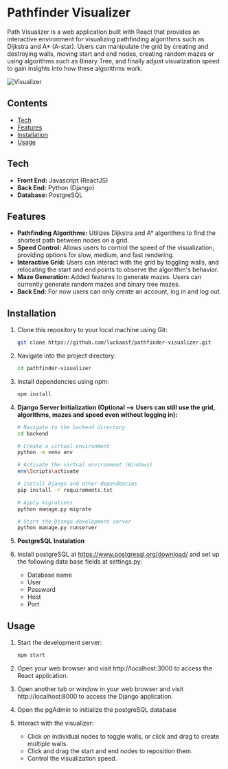# Pathfinder Visualizer

Path Visualizer is a web application built with React that provides an interactive environment for visualizing pathfinding algorithms such as Dijkstra and A* (A-star). Users can manipulate the grid by creating and destroying walls, moving start and end nodes, creating random mazes or using algorithms such as Binary Tree, and finally adjust visualization speed to gain insights into how these algorithms work.

![Visualizer](./src/assets/gifs/showcase.gif)

## Contents

- [Tech](#languages)
- [Features](#features)
- [Installation](#installation)
- [Usage](#usage)

## Tech

- **Front End:** Javascript (ReactJS)
- **Back End:** Python (Django)
- **Database:** PostgreSQL

## Features

- **Pathfinding Algorithms:** Utilizes Dijkstra and A* algorithms to find the shortest path between nodes on a grid.
- **Speed Control:** Allows users to control the speed of the visualization, providing options for slow, medium, and fast rendering.
- **Interactive Grid:** Users can interact with the grid by toggling walls, and relocating the start and end points to observe the algorithm's behavior.
- **Maze Generation:** Added features to generate mazes. Users can currently generate random mazes and binary tree mazes.
- **Back End:** For now users can only create an account, log in and log out.

## Installation

1. Clone this repository to your local machine using Git:

    ```bash
    git clone https://github.com/luckaasf/pathfinder-visualizer.git
    ```

2. Navigate into the project directory:

    ```bash
    cd pathfinder-visualizer
    ```

3. Install dependencies using npm:

    ```bash
    npm install
    ```

4. **Django Server Initialization (Optional --> Users can still use the grid, algorithms, mazes and speed even without logging in):**

    ```bash
    # Navigate to the backend directory
    cd backend
    
    # Create a virtual environment
    python -m venv env
    
    # Activate the virtual environment (Windows)
    env\Scripts\activate
    
    # Install Django and other dependencies
    pip install -r requirements.txt
    
    # Apply migrations
    python manage.py migrate
    
    # Start the Django development server
    python manage.py runserver
    ```

5. **PostgreSQL Instalation**

1. Install postgreSQL at https://www.postgresql.org/download/ and set up the following data base fields at settings.py:

    - Database name
    - User
    - Password
    - Host
    - Port

## Usage

1. Start the development server:

    ```bash
    npm start
    ```

2. Open your web browser and visit http://localhost:3000 to access the React application.

3. Open another tab or window in your web browser and visit http://localhost:8000 to access the Django application.

4. Open the pgAdmin to initialize the postgreSQL database

4. Interact with the visualizer:

   - Click on individual nodes to toggle walls, or click and drag to create multiple walls.
   - Click and drag the start and end nodes to reposition them.
   - Control the visualization speed.